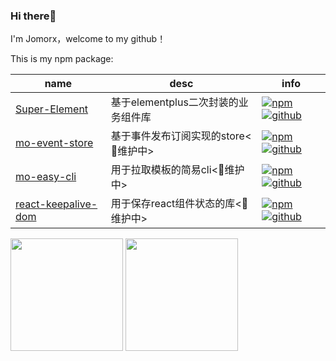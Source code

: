 ### Hi there👋

I'm Jomorx，welcome to my github！

This is my npm package:

| name                                                         | desc                                 | info                                                         |
| ------------------------------------------------------------ | ------------------------------------ | ------------------------------------------------------------ |
| [Super-Element](https://github.com/Jomorx/Super-Element)     | 基于elementplus二次封装的业务组件库  | [![npm](https://img.shields.io/npm/v/super-element-components)](https://www.npmjs.com/package/super-element-components) [![github](https://img.shields.io/github/stars/Jomorx/Super-Element)](https://github.com/Jomorx/Super-Element) |
| [mo-event-store](https://github.com/Jomorx/mo-event-store)   | 基于事件发布订阅实现的store<🚧维护中> | [![npm](https://img.shields.io/npm/v/mo-event-store)](https://www.npmjs.com/package/mo-event-store) [![github](https://img.shields.io/github/stars/Jomorx/mo-event-store)](https://github.com/Jomorx/mo-event-store) |
| [mo-easy-cli](https://github.com/Jomorx/mo-easy-cli)         | 用于拉取模板的简易cli<🚧维护中>       | [![npm](https://img.shields.io/npm/v/mo-easy-cli)](https://www.npmjs.com/package/mo-easy-cli) [![github](https://img.shields.io/github/stars/Jomorx/mo-easy-cli)](https://github.com/Jomorx/mo-easy-cli) |
| [react-keepalive-dom](https://github.com/Jomorx/react-keepalive-dom) | 用于保存react组件状态的库<🚧维护中>   | [![npm](https://img.shields.io/npm/v/react-keepalive-dom)](https://www.npmjs.com/package/react-keepalive-dom) [![github](https://img.shields.io/github/stars/Jomorx/react-keepalive-dom)](https://github.com/Jomorx/react-keepalive-dom) |
<div>
<img height="180em" src="https://github-readme-stats.vercel.app/api?username=Jomorx&show_icons=true" />
<img height="180em" src="https://github-readme-stats.vercel.app/api/top-langs/?username=Jomorx&layout=compact" />
</div>
